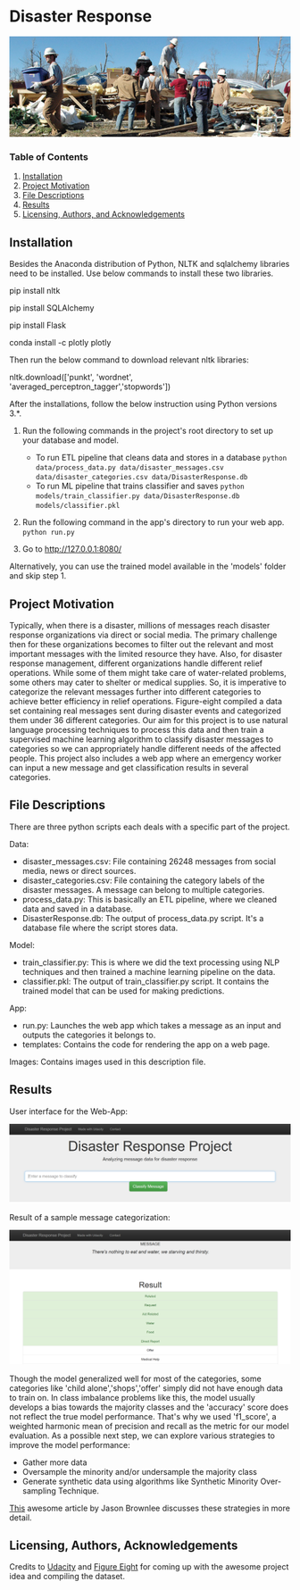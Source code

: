 # Disaster Response
![alt text](https://raw.githubusercontent.com/samardolui/DisasterResponse/master/images/cover_image.jpg)
### Table of Contents

1. [Installation](#installation)
2. [Project Motivation](#motivation)
3. [File Descriptions](#files)
4. [Results](#results)
5. [Licensing, Authors, and Acknowledgements](#licensing)

## Installation <a name="installation"></a>

Besides the Anaconda distribution of Python, NLTK and sqlalchemy libraries need to be installed.
Use below commands to install these two libraries.

pip install nltk

pip install SQLAlchemy

pip install Flask

conda install -c plotly plotly 

Then run the below command to download relevant nltk libraries:

nltk.download(['punkt', 'wordnet', 'averaged_perceptron_tagger','stopwords'])

After the installations, follow the below instruction using Python versions 3.*.

1. Run the following commands in the project's root directory to set up your database and model.

    - To run ETL pipeline that cleans data and stores in a database
        `python data/process_data.py data/disaster_messages.csv data/disaster_categories.csv data/DisasterResponse.db`
    - To run ML pipeline that trains classifier and saves
        `python models/train_classifier.py data/DisasterResponse.db models/classifier.pkl`

2. Run the following command in the app's directory to run your web app.
    `python run.py`

3. Go to http://127.0.0.1:8080/

Alternatively, you can use the trained model available in the 'models' folder and skip step 1.

## Project Motivation<a name="motivation"></a>

Typically, when there is a disaster, millions of messages reach disaster response organizations via direct or social media. The primary challenge then for these organizations becomes to filter out the relevant and most important messages with the limited resource they have. Also, for disaster response management, different organizations handle different relief operations. While some of them might take care of water-related problems, some others may cater to shelter or medical supplies. So, it is imperative to categorize the relevant messages further into different categories to achieve better efficiency in relief operations. Figure-eight compiled a data set containing real messages sent during disaster events and categorized them under 36 different categories. Our aim for this project is to use natural language processing techniques to process this data and then train a supervised machine learning algorithm to classify disaster messages to categories so we can appropriately handle different needs of the affected people. This project also includes a web app where an emergency worker can input a new message and get classification results in several categories.

## File Descriptions <a name="files"></a>
There are three python scripts each deals with a specific part of the project.

Data:
* disaster_messages.csv: File containing 26248 messages from social media, news or direct sources.  
* disaster_categories.csv: File containing the category labels of the disaster messages. A message can belong to multiple categories.
* process_data.py: This is basically an ETL pipeline, where we cleaned data and saved in a database.
* DisasterResponse.db: The output of process_data.py script. It's a database file where the script stores data.

Model:
* train_classifier.py: This is where we did the text processing using NLP techniques and then trained a machine learning pipeline on the data.
* classifier.pkl: The output of train_classifier.py script. It contains the trained model that can be used for making predictions.

App:
* run.py: Launches the web app which takes a message as an input and outputs the categories it belongs to.
* templates: Contains the code for rendering the app on a web page.

Images: Contains images used in this description file.

## Results<a name="results"></a>
User interface for the Web-App:

![Result 1](https://raw.githubusercontent.com/samardolui/DisasterResponse/master/images/dis_res1.PNG)

Result of a sample message categorization:

![Result 2](https://raw.githubusercontent.com/samardolui/DisasterResponse/master/images/dis_res2.PNG)

Though the model generalized well for most of the categories, some categories like 'child alone','shops','offer'
simply did not have enough data to train on. In class imbalance problems like this, the model usually develops a bias towards the majority classes and the 'accuracy' score does not reflect the true model performance. That's why we used 'f1_score', a weighted harmonic mean of precision and recall as the metric for our model evaluation. As a possible next step, we can explore various strategies to improve the model performance:
* Gather more data
* Oversample the minority and/or undersample the majority class
* Generate synthetic data using algorithms like Synthetic Minority Over-sampling Technique.

[This](https://machinelearningmastery.com/tactics-to-combat-imbalanced-classes-in-your-machine-learning-dataset/) awesome article by Jason Brownlee discusses these strategies in more detail. 

## Licensing, Authors, Acknowledgements<a name="licensing"></a>

Credits to [Udacity](https://www.udacity.com/) and [Figure Eight](https://www.figure-eight.com/dataset/combined-disaster-response-data/)  for coming up with the awesome project idea and compiling the dataset.
